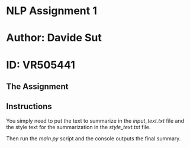 # NLP Assignment 1
# Author: Davide Sut 
# ID: VR505441

## The Assignment

## Instructions

You simply need to put the text to summarize in the _input\_text.txt_ file and the style text for the summarization in the _style\_text.txt_ file.

Then run the _main.py_ script and the console outputs the final summary.

